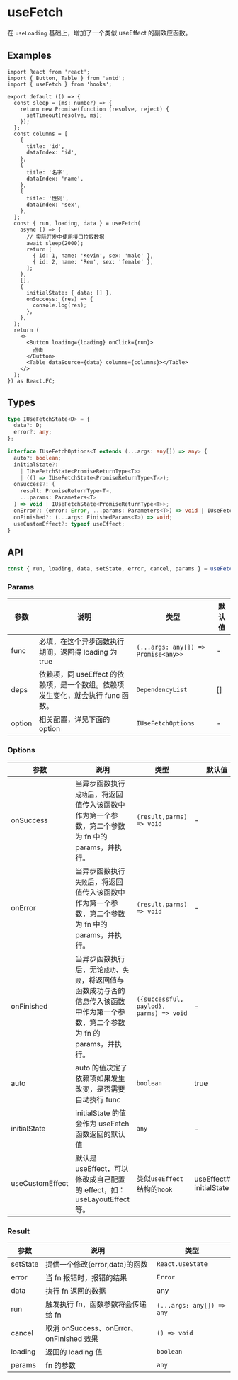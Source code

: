 # useFetch

在 `useLoading` 基础上，增加了一个类似 useEffect 的副效应函数。

## Examples

```tsx
import React from 'react';
import { Button, Table } from 'antd';
import { useFetch } from 'hooks';

export default (() => {
  const sleep = (ms: number) => {
    return new Promise(function (resolve, reject) {
      setTimeout(resolve, ms);
    });
  };
  const columns = [
    {
      title: 'id',
      dataIndex: 'id',
    },
    {
      title: '名字',
      dataIndex: 'name',
    },
    {
      title: '性别',
      dataIndex: 'sex',
    },
  ];
  const { run, loading, data } = useFetch(
    async () => {
      // 实际开发中使用接口拉取数据
      await sleep(2000);
      return [
        { id: 1, name: 'Kevin', sex: 'male' },
        { id: 2, name: 'Rem', sex: 'female' },
      ];
    },
    [],
    {
      initialState: { data: [] },
      onSuccess: (res) => {
        console.log(res);
      },
    },
  );
  return (
    <>
      <Button loading={loading} onClick={run}>
        点击
      </Button>
      <Table dataSource={data} columns={columns}></Table>
    </>
  );
}) as React.FC;
```

## Types

```typescript
type IUseFetchState<D> = {
  data?: D;
  error?: any;
};

interface IUseFetchOptions<T extends (...args: any[]) => any> {
  auto?: boolean;
  initialState?:
    | IUseFetchState<PromiseReturnType<T>>
    | (() => IUseFetchState<PromiseReturnType<T>>);
  onSuccess?: (
    result: PromiseReturnType<T>,
    ...params: Parameters<T>
  ) => void | IUseFetchState<PromiseReturnType<T>>;
  onError?: (error: Error, ...params: Parameters<T>) => void | IUseFetchState<PromiseReturnType<T>>;
  onFinished?: (...args: FinishedParams<T>) => void;
  useCustomEffect?: typeof useEffect;
}
```

## API

```typescript
const { run, loading, data, setState, error, cancel, params } = useFetch(fnc: (...args: any[]) => Promise<any>>, deps: DependencyList = [], option: IUseFetchOptions)
```

### Params

| 参数 | 说明 | 类型 | 默认值 |
| --- | --- | --- | --- |
| func | 必填，在这个异步函数执行期间，返回得 loading 为 true | `(...args: any[]) => Promise<any>>` | - |
| deps | 依赖项，同 useEffect 的依赖项，是一个数组。依赖项发生变化，就会执行 func 函数。 | `DependencyList` | [] |
| option | 相关配置，详见下面的 option | `IUseFetchOptions` | - |

### Options

| 参数 | 说明 | 类型 | 默认值 |
| --- | --- | --- | --- |
| onSuccess | 当异步函数执行`成功`后，将返回值传入该函数中作为第一个参数，第二个参数为 fn 中的 params，并执行。 | `(result,parms) => void` | - |
| onError | 当异步函数执行`失败`后，将返回值传入该函数中作为第一个参数，第二个参数为 fn 中的 params，并执行。 | `(result,parms) => void` | - |
| onFinished | 当异步函数执行后，无论`成功`、`失败`，将返回值与函数成功与否的信息传入该函数中作为第一个参数，第二个参数为 fn 的 params，并执行。 | `({successful, paylod}, parms) => void` | - |
| auto | auto 的值决定了依赖项如果发生改变，是否需要自动执行 func | `boolean` | true |
| initialState | initialState 的值会作为 useFetch 函数返回的默认值 | `any` | - |
| useCustomEffect | 默认是 useEffect，可以修改成自己配置的 effect，如：useLayoutEffect 等。 | 类似`useEffect`结构的`hook` | useEffect### initialState |

### Result

| 参数     | 说明                                     | 类型                      |
| -------- | ---------------------------------------- | ------------------------- |
| setState | 提供一个修改{error,data}的函数           | `React.useState`          |
| error    | 当 fn 报错时，报错的结果                 | `Error`                   |
| data     | 执行 fn 返回的数据                       | any                       |
| run      | 触发执行 fn，函数参数将会传递给 fn       | `(...args: any[]) => any` |
| cancel   | 取消 onSuccess、onError、onFinished 效果 | `() => void`              |
| loading  | 返回的 loading 值                        | `boolean`                 |
| params   | fn 的参数                                | `any`                     |
